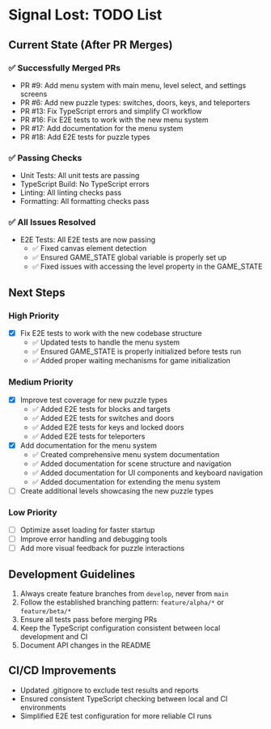 # Signal Lost: TODO List

## Current State (After PR Merges)

### ✅ Successfully Merged PRs

- PR #9: Add menu system with main menu, level select, and settings screens
- PR #6: Add new puzzle types: switches, doors, keys, and teleporters
- PR #13: Fix TypeScript errors and simplify CI workflow
- PR #16: Fix E2E tests to work with the new menu system
- PR #17: Add documentation for the menu system
- PR #18: Add E2E tests for puzzle types

### ✅ Passing Checks
- Unit Tests: All unit tests are passing
- TypeScript Build: No TypeScript errors
- Linting: All linting checks pass
- Formatting: All formatting checks pass

### ✅ All Issues Resolved

- E2E Tests: All E2E tests are now passing
  - ✅ Fixed canvas element detection
  - ✅ Ensured GAME_STATE global variable is properly set up
  - ✅ Fixed issues with accessing the level property in the GAME_STATE

## Next Steps

### High Priority

- [x] Fix E2E tests to work with the new codebase structure
  - ✅ Updated tests to handle the menu system
  - ✅ Ensured GAME_STATE is properly initialized before tests run
  - ✅ Added proper waiting mechanisms for game initialization

### Medium Priority

- [x] Improve test coverage for new puzzle types
  - ✅ Added E2E tests for blocks and targets
  - ✅ Added E2E tests for switches and doors
  - ✅ Added E2E tests for keys and locked doors
  - ✅ Added E2E tests for teleporters
- [x] Add documentation for the menu system
  - ✅ Created comprehensive menu system documentation
  - ✅ Added documentation for scene structure and navigation
  - ✅ Added documentation for UI components and keyboard navigation
  - ✅ Added documentation for extending the menu system
- [ ] Create additional levels showcasing the new puzzle types

### Low Priority
- [ ] Optimize asset loading for faster startup
- [ ] Improve error handling and debugging tools
- [ ] Add more visual feedback for puzzle interactions

## Development Guidelines

1. Always create feature branches from `develop`, never from `main`
2. Follow the established branching pattern: `feature/alpha/*` or `feature/beta/*`
3. Ensure all tests pass before merging PRs
4. Keep the TypeScript configuration consistent between local development and CI
5. Document API changes in the README

## CI/CD Improvements

- Updated .gitignore to exclude test results and reports
- Ensured consistent TypeScript checking between local and CI environments
- Simplified E2E test configuration for more reliable CI runs
